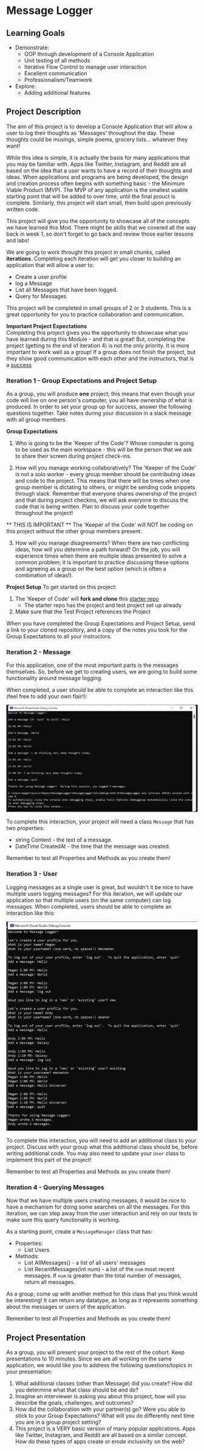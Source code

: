 # Message Logger

## Learning Goals
- Demonstrate:
    - OOP through development of a Console Application
    - Unit testing of all methods
    - Iterative Flow Control to manage user interaction
    - Excellent communication
    - Professionalism/Teamwork
- Explore:
    - Adding additional features

## Project Description

The aim of this project is to develop a Console Application that will allow a user to log their thoughts as 'Messages' throughout the day.  These thoughts could be musings, simple poems, grocery lists... whatever they want!

While this idea is simple, it is actually the basis for many applications that you may be familiar with.  Apps like Twitter, Instagram, and Reddit are all based on the idea that a user wants to have a record of their thoughts and ideas.  When applications and programs are being developed, the design and creation process often begins with something basic - the Minimum Viable Product (MVP).  The MVP of any application is the smallest usable starting point that will be added to over time, until the final prouct is complete.  Similarly, this project will start small, then build upon previously written code.

This project will give you the opportunity to showcase all of the concepts we have learned this Mod.  There might be skills that we covered all the way back in week 1, so don't forget to go back and review those earlier lessons and labs!

We are going to work throught this project in small chunks, called **iterations**.  Completing each iteration will get you closer to building an application that will allow a user to: 

* Create a user profile
* log a Message
* List all Messages that have been logged.
* Query for Messages

This project will be completed in small groups of 2 or 3 students.  This is a great opportunity for you to practice collaboration and communication.

**Important Project Expectations**  
Completing this project gives you the opportunity to showcase what you have learned during this Module - and that is great!  But, completing the project (getting to the end of iteration 4) is not the only priority.  It is more important to work well as a group!  If a group does not finish the project, but they show good communication with each other and the instructors, that is a <u>success</u>

### Iteration 1 - Group Expectations and Project Setup
As a group, you will produce **one** project; this means that even though your code will live on one person's computer, you all have ownership of what is produced.  In order to set your group up for success, answer the following questions together.  Take notes during your discussion in a slack message with all group members.

**Group Expectations**
1. Who is going to be the 'Keeper of the Code'?  Whose computer is going to be used as the main workspace - this will be the person that we ask to share their screen during project check-ins.

2. How will you manage working collaboratively?  The 'Keeper of the Code' is not a solo worker - every group member should be contributing ideas and code to the project.  This means that there will be times when one group member is dictating to others, or might be sending code snippets through slack.  Remember that everyone shares ownership of the project and that during project checkins, we will ask everyone to discuss the code that is being written.  Plan to discuss your code together throughout the project!

** THIS IS IMPORTANT ** The 'Keeper of the Code' will NOT be coding on this project without the other group members present.

3. How will you manage disagreements? When there are two conflicting ideas, how will you determine a path forward?  On the job, you will experience times when there are multiple ideas presented to solve a common problem; it is important to practice discussing these options and agreeing as a group on the best option (which is often a combination of ideas!).

**Project Setup**
To get started on this project:

1. The 'Keeper of Code' will **fork and clone** this [starter repo]()
    * The starter repo has the project and test project set up already
2. Make sure that the Test Project references the Project

When you have completed the Group Expectations and Project Setup, send a link to your cloned repository, and a copy of the notes you took for the Group Expectations to all your instructors.


### Iteration 2 - Message

For this application, one of the most important parts is the messages themselves.  So, before we get to creating users, we are going to build some functionality around message logging.  

When completed, a user should be able to complete an interaction like this (feel free to add your own flair!):

![Possible Completed version of Iteration1](/Mod1/Images/Project/1MessageLogger.png)

To complete this interaction, your project will need a class `Message` that has two properties:
- string Content - the text of a message.
- DateTime CreatedAt - the time that the message was created.

Remember to test all Properties and Methods as you create them!


### Iteration 3 - User

Logging messages as a single user is great, but wouldn't it be nice to have multiple users logging messages? For this iteration, we will update our application so that multiple users (on the same computer) can log messages.  When completed, users should be able to complete an interaction like this:

![Possible Completed version of Iteration2](/Mod1/Images/Project/2MessageLogger.png)

<!-- To complete this interaction, your project will need to have another class `User` that has three properties:
- string Name
- string UserName
- List<Message> Messages

A `User` will also need a method that will add a message to their `Messages`. -->

To complete this interaction, you will need to add an additional class to your project.  Discuss with your group what this additional class should be, before writing additional code.  You may also need to update your `User` class to implement this part of the project!

Remember to test all Properties and Methods as you create them!

### Iteration 4 - Querying Messages

Now that we have multiple users creating messages, it would be nice to have a mechanism for doing some searches on all the messages.  For this iteration, we can step away from the user interaction and rely on our tests to make sure this query functionality is working.

As a starting point, create a `MessageManager` class that has:
* Properties:
    - List<User> Users
* Methods:
    - List<Message> AllMessages() - a list of all users' messages
    - List<Message> RecentMessages(int num) - a list of the `num` most recent messages.  If `num` is greater than the total number of messages, return all messages.

As a group, come up with another method for this class that you think would be interesting!  It can return any datatype, as long as it represents something about the messages or users of the application.

Remember to test all Properties and Methods as you create them!

## Project Presentation

As a group, you will present your project to the rest of the cohort.  Keep presentations to 10 minutes. Since we are all working on the same application, we would like you to address the following questions/topics in your presentation:

1. What additional classes (other than Message) did you create?  How did you determine what that class should be and do?
1. Imagine an interviewer is asking you about this project, how will you describe the goals, challenges, and outcomes?
1. How did the collaboration with your partner(s) go?  Were you able to stick to your Group Expectations?  What will you do differently next time you are in a group project setting?
1. This project is a VERY basic version of many popular applications.  Apps like Twitter, Instagram, and  Reddit are all based on a similar concept.  How do these types of apps create or erode inclusivity on the web?
